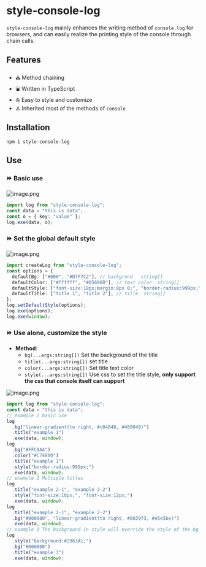 # style-console-log

`style-console-log` mainly enhances the writing method of `console.log` for browsers, and can easily realize the printing style of the console through chain calls.

## Features

- ⛪ Method chaining
- ⛲ Written in TypeScript
- ⛵ Easy to style and customize
- ⚓ Inherited most of the methods of `console`

## Installation

```
npm i style-console-log
```

## Use

### ⏩ **Basic use**

![image.png](https://p3-juejin.byteimg.com/tos-cn-i-k3u1fbpfcp/3ef03f4d0f514ceb837823c8bb0e0043~tplv-k3u1fbpfcp-zoom-1.image)

```ts
import log from "style-console-log";
const data = "this is data";
const o = { key: "value" };
log.exe(data, o);
```

### ⏩ **Set the global default style**

![image.png](https://p3-juejin.byteimg.com/tos-cn-i-k3u1fbpfcp/b2833579587b4305bf893a8ee4b110a7~tplv-k3u1fbpfcp-zoom-1.image)

```ts
import createLog from "style-console-log";
const options = {
  defaultBg: ["#000", "#D7F7C2"], // backgrond   string[]
  defaultColor: ["#ffffff", "#05690D"], // text color  string[]
  defaultStyle: ["font-size:18px;margin:8px 0;", "border-radius:999px;"], // css  string[]
  defaultTitle: ["title 1", "title 2"], // title  string[]
};
log.setDefaultStyle(options);
log.exe(options);
log.exe(window);
```

### ⏩ **Use alone, customize the style**

- **Method**:
  - `bg(...args:string[])` Set the background of the title
  - `title(...args:string[])` set title
  - `color(...args:string[])` Set title text color
  - `style(...args:string[])` Use css to set the title style, **only support the css that console itself can support**

![image.png](https://p3-juejin.byteimg.com/tos-cn-i-k3u1fbpfcp/4b9d35bc5d854a04a59ec99d220d6ba7~tplv-k3u1fbpfcp-zoom-1.image)

```ts
import log from "style-console-log";
const data = "this is data";
// example 1 basic use
log
  .bg("linear-gradient(to right, #c04848, #480048)")
  .title("example 1")
  .exe(data, window);
log
  .bg("#FFC9AA")
  .color("#C74800")
  .title("example 1")
  .style("border-radius:999px;")
  .exe(data, window);
// example 2 Multiple titles
log
  .title("example 2-1", "example 2-2")
  .style("font-size:18px;", "font-size:12px;")
  .exe(data, window);
log
  .title("example 2-1", "example 2-2")
  .bg("#000000", "linear-gradient(to right, #003973, #e5e5be)")
  .exe(data, window);
// example 3 The background in style will override the style of the bg method
log
  .style("background:#2963A1;")
  .bg("#000000")
  .title("example 3")
  .exe(data, window);
```
